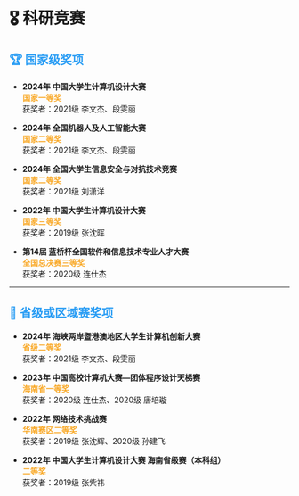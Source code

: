 <span class='anchor' id='-kyjs'></span>
# 🎖 科研竞赛

## <span style="color:#2a9df4;">🏆 国家级奖项</span>

- **2024年 中国大学生计算机设计大赛**  
  <span style="color:#f9a825;">**国家一等奖**</span>  
  获奖者：2021级 李文杰、段雯丽

- **2024年 全国机器人及人工智能大赛**  
  <span style="color:#f9a825;">**国家二等奖**</span>  
  获奖者：2021级 李文杰、段雯丽

- **2024年 全国大学生信息安全与对抗技术竞赛**  
  <span style="color:#f9a825;">**国家二等奖**</span>  
  获奖者：2021级 刘潇洋

- **2022年 中国大学生计算机设计大赛**  
  <span style="color:#f9a825;">**国家三等奖**</span>  
  获奖者：2019级 张沈晖

- **第14届 蓝桥杯全国软件和信息技术专业人才大赛**  
  <span style="color:#f9a825;">**全国总决赛三等奖**</span>  
  获奖者：2020级 连仕杰

---

## <span style="color:#2a9df4;">🥈 省级或区域赛奖项</span>

- **2024年 海峡两岸暨港澳地区大学生计算机创新大赛**  
  <span style="color:#f9a825;">**省级二等奖**</span>  
  获奖者：2021级 李文杰、段雯丽

- **2023年 中国高校计算机大赛—团体程序设计天梯赛**  
  <span style="color:#f9a825;">**海南省一等奖**</span>  
  获奖者：2020级 连仕杰、2020级 唐培璇

- **2022年 网络技术挑战赛**  
  <span style="color:#f9a825;">**华南赛区二等奖**</span>  
  获奖者：2019级 张沈辉、2020级 孙建飞

- **2022年 中国大学生计算机设计大赛 海南省级赛（本科组）**  
  <span style="color:#f9a825;">**二等奖**</span>  
  获奖者：2019级 张紫祎
